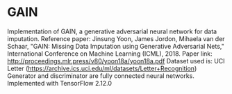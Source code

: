 # GAIN
Implementation of GAIN, a generative adversarial neural network for data imputation.
Reference paper: Jinsung Yoon, James Jordon, Mihaela van der Schaar, "GAIN: Missing Data Imputation using Generative Adversarial Nets," International Conference on Machine Learning (ICML), 2018.
Paper link: http://proceedings.mlr.press/v80/yoon18a/yoon18a.pdf
Dataset used is: UCI Letter (https://archive.ics.uci.edu/ml/datasets/Letter+Recognition)
Generator and discriminator are fully connected neural networks.
Implemented with TensorFlow 2.12.0
